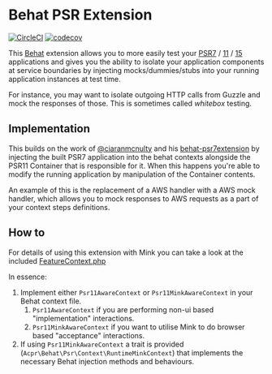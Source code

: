Behat PSR Extension
==========

[![CircleCI](https://circleci.com/gh/cooperaj/behat-psr-extension.svg?style=svg)](https://circleci.com/gh/cooperaj/behat-psr-extension)
[![codecov](https://codecov.io/gh/cooperaj/behat-psr-extension/branch/master/graph/badge.svg)](https://codecov.io/gh/cooperaj/behat-psr-extension)

This [Behat](http://behat.org) extension allows you to more easily test your [PSR7](https://www.php-fig.org/psr/psr-7/) 
/ [11](https://www.php-fig.org/psr/psr-11/) / [15](https://www.php-fig.org/psr/psr-15/) applications and gives you the 
ability to isolate your application components at service boundaries by injecting mocks/dummies/stubs into your running 
application instances at test time. 

For instance, you may want to isolate outgoing HTTP calls from Guzzle and mock the responses of those. This is sometimes
called *whitebox* testing.

## Implementation

This builds on the work of [@ciaranmcnulty](https://github.com/ciaranmcnulty) and his [behat-psr7extension](https://github.com/ciaranmcnulty/behat-psr7extension)
by injecting the built PSR7 application into the behat contexts alongside the PSR11 Container that is responsible for
it. When this happens you're able to modify the running application by manipulation of the Container contents. 

An example of this is the replacement of a AWS handler with a AWS mock handler, which allows you to mock responses to 
AWS requests as a part of your context steps definitions.

## How to

For details of using this extension with Mink you can take a look at the included 
[FeatureContext.php](features/contexts/FeatureContext.php)

In essence:
1. Implement either `Psr11AwareContext` or `Psr11MinkAwareContext` in your Behat context file.
    1. `Psr11AwareContext` if you are performing non-ui based "implementation" interactions.
    2. `Psr11MinkAwareContext` if you want to utilise Mink to do browser based "acceptance" interactions.
2. If using `Psr11MinkAwareContext` a trait is provided (`Acpr\Behat\Psr\Context\RuntimeMinkContext`) that implements
    the necessary Behat injection methods and behaviours.
    
